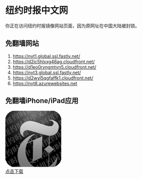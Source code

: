 <h1>纽约时报中文网</h1>
<p>你正在访问纽约时报镜像网站页面，因为原网址在中国大陆被封锁。</p>
<h2>免翻墙网站</h2>
<ol>
<li><a href="https://nyt1.global.ssl.fastly.net/" target="1">https://nyt1.global.ssl.fastly.net/</a></li>
<li><a href="https://d2ic5hlxxg46ag.cloudfront.net/" target="2">https://d2ic5hlxxg46ag.cloudfront.net/</a></li>
<li><a href="https://d1eo0ryngmtyn5.cloudfront.net/" target="3">https://d1eo0ryngmtyn5.cloudfront.net/</a></li>
<li><a href="https://nyt3.global.ssl.fastly.net/" target="4">https://nyt3.global.ssl.fastly.net/</a></li>
<li><a href="https://d2wyl5qgfaffk1.cloudfront.net/" target="5">https://d2wyl5qgfaffk1.cloudfront.net/</a></li>
<li><a href="https://nyt8.azurewebsites.net" target="6">https://nyt8.azurewebsites.net</a></li>
</ol>
<h2>免翻墙iPhone/iPad应用</h2>
<p>
	<a href="https://itunes.apple.com/cn/app/niu-yue-shi-bao-zhong-wen-wang/id807498298?mt=8">
		<img src="icon175x175.jpeg" />
		<br/>点击下载
	</a>
</p>